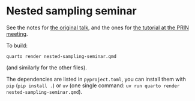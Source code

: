 # Nested sampling seminar

See the notes for [the original talk](http://htmlpreview.github.io/?https://github.com/fellowship-of-clean-code/nested-sampling/blob/main/nested-sampling-seminar.html),
and the ones for [the tutorial at the PRIN meeting](http://htmlpreview.github.io/?https://github.com/fellowship-of-clean-code/nested-sampling/blob/main/nested-sampling-tutorial-PRIN.html).

To build:

```
quarto render nested-sampling-seminar.qmd
```

(and similarly for the other files).

The dependencies are listed in `pyproject.toml`, you can install them with `pip` (`pip install .`) 
or `uv` (one single command: `uv run quarto render nested-sampling-seminar.qmd`).